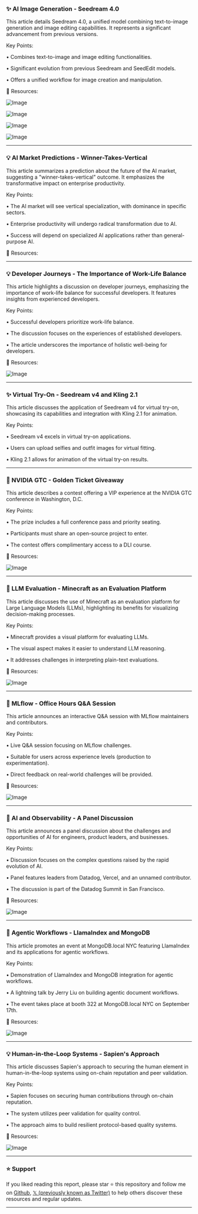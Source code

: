### ✨ AI Image Generation - Seedream 4.0

This article details Seedream 4.0, a unified model combining text-to-image generation and image editing capabilities.  It represents a significant advancement from previous versions.

Key Points:

• Combines text-to-image and image editing functionalities.


• Significant evolution from previous Seedream and SeedEdit models.


• Offers a unified workflow for image creation and manipulation.



🔗 Resources:

![Image](https://pbs.twimg.com/media/G0cJeJBbgAAqWFE?format=jpg&name=small)

![Image](https://pbs.twimg.com/media/G0cJeJAbgAYE09w?format=jpg&name=small)

![Image](https://pbs.twimg.com/media/G0cJeI_bIAAKudq?format=jpg&name=small)

![Image](https://pbs.twimg.com/media/G0cJeI-aUAELmm5?format=jpg&name=small)


---
### 💡 AI Market Predictions - Winner-Takes-Vertical

This article summarizes a prediction about the future of the AI market, suggesting a "winner-takes-vertical" outcome.  It emphasizes the transformative impact on enterprise productivity.

Key Points:

• The AI market will see vertical specialization, with dominance in specific sectors.


• Enterprise productivity will undergo radical transformation due to AI.


• Success will depend on specialized AI applications rather than general-purpose AI.



🔗 Resources:

---
### 💡 Developer Journeys -  The Importance of Work-Life Balance

This article highlights a discussion on developer journeys, emphasizing the importance of work-life balance for successful developers. It features insights from experienced developers.

Key Points:

• Successful developers prioritize work-life balance.


•  The discussion focuses on the experiences of established developers.


•  The article underscores the importance of holistic well-being for developers.


🔗 Resources:

![Image](https://pbs.twimg.com/media/G0cG9n9WUAAJnh_?format=jpg&name=small)


---
### ✨ Virtual Try-On - Seedream v4 and Kling 2.1

This article discusses the application of Seedream v4 for virtual try-on, showcasing its capabilities and integration with Kling 2.1 for animation.

Key Points:

• Seedream v4 excels in virtual try-on applications.


•  Users can upload selfies and outfit images for virtual fitting.


•  Kling 2.1 allows for animation of the virtual try-on results.


---
### 🚀 NVIDIA GTC - Golden Ticket Giveaway

This article describes a contest offering a VIP experience at the NVIDIA GTC conference in Washington, D.C.

Key Points:

•  The prize includes a full conference pass and priority seating.


•  Participants must share an open-source project to enter.


•  The contest offers complimentary access to a DLI course.


🔗 Resources:

![Image](https://pbs.twimg.com/media/G0aw2MCXgAEXvPz?format=jpg&name=small)


---
### 🤖 LLM Evaluation - Minecraft as an Evaluation Platform

This article discusses the use of Minecraft as an evaluation platform for Large Language Models (LLMs), highlighting its benefits for visualizing decision-making processes.

Key Points:

•  Minecraft provides a visual platform for evaluating LLMs.


•  The visual aspect makes it easier to understand LLM reasoning.


•  It addresses challenges in interpreting plain-text evaluations.


🔗 Resources:

![Image](https://pbs.twimg.com/amplify_video_thumb/1965115143140114433/img/F35FehtfKpkN2mbc.jpg)


---
### 🤖 MLflow - Office Hours Q&A Session

This article announces an interactive Q&A session with MLflow maintainers and contributors.

Key Points:

•  Live Q&A session focusing on MLflow challenges.


•  Suitable for users across experience levels (production to experimentation).


•  Direct feedback on real-world challenges will be provided.


🔗 Resources:

![Image](https://pbs.twimg.com/media/G0bnoz3WsAAR5mn?format=jpg&name=small)


---
### 🤖 AI and Observability -  A Panel Discussion

This article announces a panel discussion about the challenges and opportunities of AI for engineers, product leaders, and businesses.

Key Points:

•  Discussion focuses on the complex questions raised by the rapid evolution of AI.


•  Panel features leaders from Datadog, Vercel, and an unnamed contributor.


•  The discussion is part of the Datadog Summit in San Francisco.


🔗 Resources:

![Image](https://pbs.twimg.com/media/G0bnBLZWcAAATBz?format=jpg&name=small)


---
### 🤖 Agentic Workflows - LlamaIndex and MongoDB

This article promotes an event at MongoDB.local NYC featuring LlamaIndex and its applications for agentic workflows.

Key Points:

•  Demonstration of LlamaIndex and MongoDB integration for agentic workflows.


•  A lightning talk by Jerry Liu on building agentic document workflows.


•  The event takes place at booth 322 at MongoDB.local NYC on September 17th.


🔗 Resources:

![Image](https://pbs.twimg.com/media/G0bTH-YbgAYvRvk?format=jpg&name=small)


---
### 💡  Human-in-the-Loop Systems - Sapien's Approach

This article discusses Sapien's approach to securing the human element in human-in-the-loop systems using on-chain reputation and peer validation.

Key Points:

•  Sapien focuses on securing human contributions through on-chain reputation.


•  The system utilizes peer validation for quality control.


•  The approach aims to build resilient protocol-based quality systems.


🔗 Resources:

![Image](https://pbs.twimg.com/media/G0ac4TbbMAADlwh?format=jpg&name=small)


---

### ⭐️ Support

If you liked reading this report, please star ⭐️ this repository and follow me on [Github](https://github.com/Drix10), [𝕏 (previously known as Twitter)](https://x.com/DRIX_10_) to help others discover these resources and regular updates.

---